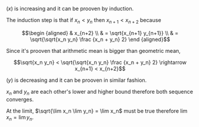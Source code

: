 $`(x)`$ is increasing and it can be prooven by induction.

The induction step is that if $`x_n < y_n`$ then $`x_{n+1} < x_{n+2}`$ because

```math
\begin {aligned}
& x_{n+2} \\
& = \sqrt{x_{n+1} y_{n+1}} \\
& = \sqrt{\sqrt{x_n y_n} \frac {x_n + y_n} 2}
\end {aligned}
```

Since it's prooven that arithmetic mean is bigger than geometric mean,

```math
\sqrt{x_n y_n} < \sqrt{\sqrt{x_n y_n} \frac {x_n + y_n} 2} \rightarrow x_{n+1} < x_{n+2}
```

$`(y)`$ is decreasing and it can be prooven in similar fashion.

$`x_n`$ and $`y_n`$ are each other's lower and higher bound therefore both sequence converges.

At the limit, $`\sqrt{\lim x_n \lim y_n} = \lim x_n`$ must be true therefore $`\lim x_n = \lim y_n`$.